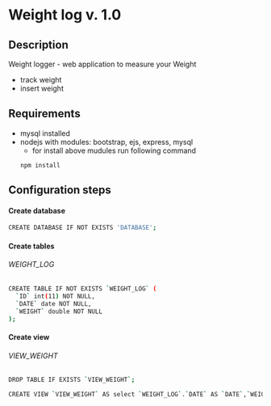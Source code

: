 # Weight log v. 1.0

## Description
Weight logger - web application to measure your Weight

* track weight
* insert weight

## Requirements
* mysql installed
* nodejs with modules: bootstrap, ejs, express, mysql
  * for install above mudules run following command
  ```
  npm install
  ```
## Configuration steps
#### Create database
```sh
CREATE DATABASE IF NOT EXISTS 'DATABASE';
```
#### Create tables
###### WEIGHT_LOG
```sh
CREATE TABLE IF NOT EXISTS `WEIGHT_LOG` (
  `ID` int(11) NOT NULL,
  `DATE` date NOT NULL,
  `WEIGHT` double NOT NULL
);
```
#### Create view
###### VIEW_WEIGHT
```sh
DROP TABLE IF EXISTS `VIEW_WEIGHT`;

CREATE VIEW `VIEW_WEIGHT` AS select `WEIGHT_LOG`.`DATE` AS `DATE`,`WEIGHT_LOG`.`WEIGHT` AS `WEIGHT` from `WEIGHT_LOG` order by `WEIGHT_LOG`.`DATE`;
```
